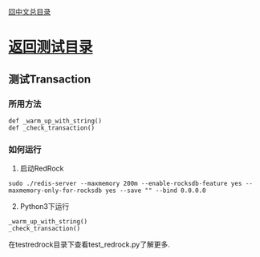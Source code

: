 [回中文总目录](menu_cn.md) 

# [返回测试目录](test_cn.md)

## 测试Transaction

### 所用方法

```
def _warm_up_with_string()
def _check_transaction()
```

### 如何运行
1. 启动RedRock
```
sudo ./redis-server --maxmemory 200m --enable-rocksdb-feature yes --maxmemory-only-for-rocksdb yes --save "" --bind 0.0.0.0
```
2. Python3下运行
```
_warm_up_with_string()
_check_transaction()
```

在testredrock目录下查看test_redrock.py了解更多.